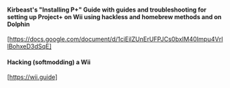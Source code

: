 #### Kirbeast's "Installing P+" Guide with guides and troubleshooting for setting up Project+ on Wii using hackless and homebrew methods and on Dolphin
[https://docs.google.com/document/d/1ciEilZUnErUFPJCs0bxIM40Impu4VrIlBohxeD3dSqE]

#### Hacking (softmodding) a Wii
[https://wii.guide]

